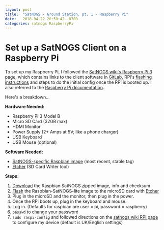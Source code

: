 ```yaml
---
layout: post
title:  "SatNOGS - Ground Station, pt. 1 - Raspberry Pi"
date:   2018-04-22 20:50:42 -0700
categories: satnogs RaspberryPi
---
```

# Set up a SatNOGS Client on a Raspberry Pi

To set up my Raspberry Pi, I followed the [SatNOGS wiki's Raspberry Pi 3][satnogs-wiki-rpi3]
page, which contains links to the client software in [GitLab][satnogs-rpi3-img],
RPi's [flashing instructions][rpi3-flash] and steps to do the initial config
once the RPi is booted up.  I also referred to the [Raspberry Pi documentation][rpi3-docs].

Here's a breakdown...

**Hardware Needed:**
* Raspberry Pi 3 Model B
* Micro SD Card (32GB max)
* HDMI Monitor
* Power Supply (2+ Amps at 5V; like a phone charger)
* USB Keyboard
* USB Mouse (optional)

**Software Needed:**
* [SatNOGS-specific Raspbian image][satnogs-rpi3-img] (most recent, stable tag)
* [Etcher][etcher-download] (SD Card Writer tool)

**Steps:**
1. [Download][satnogs-rpi3-img] the Raspbian SatNOGS zipped image, info and checksum
2. [Flash][rpi3-flash] the Raspbian-SatNOGS-lite image to the microSD card with [Etcher][etcher-download]
3. Plug in the microSD and the monitor, then plug in the power.
4. Once the RPi boots up, plug in the keyboard and mouse.
5. Log in.  (Defaults for raspbian are user = pi, password = raspberry)
6. `passwd` to change your password
7. `sudo raspi-config` and followed directions on the [satnogs wiki RPi page][satnogs-wiki-rpi3] to configure my device (default is UK/English settings)

[satnogs-wiki-rpi3]:https://wiki.satnogs.org/Raspberry_Pi_3#Raspbian
[satnogs-rpi3-img]:https://gitlab.com/librespacefoundation/satnogs/satnogs-pi-gen/tags
[rpi3-docs]:https://www.raspberrypi.org/documentation/
[rpi3-flash]:https://www.raspberrypi.org/documentation/installation/installing-images/README.md
[etcher-download]:https://etcher.io/

